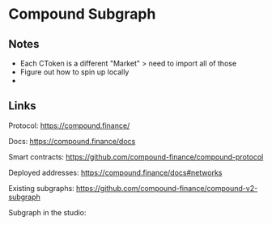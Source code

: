 # Compound Subgraph


## Notes

+ Each CToken is a different "Market" > need to import all of those
+ Figure out how to spin up locally
+ 


## Links

Protocol: https://compound.finance/

Docs: https://compound.finance/docs

Smart contracts: https://github.com/compound-finance/compound-protocol

Deployed addresses: https://compound.finance/docs#networks

Existing subgraphs: https://github.com/compound-finance/compound-v2-subgraph

Subgraph in the studio: 
